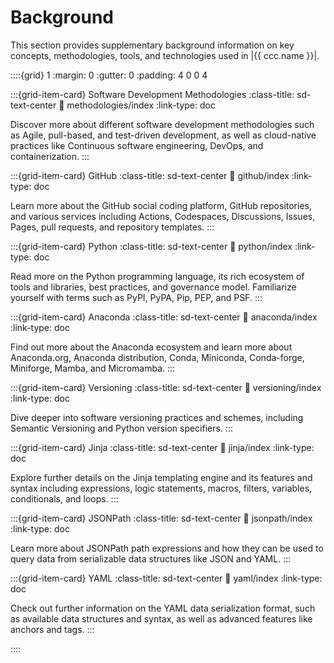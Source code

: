# Background

This section provides supplementary background information
on key concepts, methodologies, tools, and technologies 
used in |{{ ccc.name }}|.


::::{grid} 1
:margin: 0
:gutter: 0
:padding: 4 0 0 4


:::{grid-item-card} Software Development Methodologies
:class-title: sd-text-center
:link: methodologies/index
:link-type: doc

Discover more about different software development methodologies
such as Agile, pull-based, and test-driven development,
as well as cloud-native practices 
like Continuous software engineering, DevOps, and containerization. 
:::


:::{grid-item-card} GitHub
:class-title: sd-text-center
:link: github/index
:link-type: doc

Learn more about the GitHub social coding platform,
GitHub repositories, and various services including 
Actions, Codespaces, Discussions, Issues, Pages, pull requests,
and repository templates.
:::


:::{grid-item-card} Python
:class-title: sd-text-center
:link: python/index
:link-type: doc

Read more on the Python programming language,
its rich ecosystem of tools and libraries,
best practices, and governance model.
Familiarize yourself with terms such as
PyPI, PyPA, Pip, PEP, and PSF.
:::


:::{grid-item-card} Anaconda
:class-title: sd-text-center
:link: anaconda/index
:link-type: doc

Find out more about the Anaconda ecosystem and learn
more about Anaconda.org, Anaconda distribution, Conda, Miniconda,
Conda-forge, Miniforge, Mamba, and Micromamba.
:::


:::{grid-item-card} Versioning
:class-title: sd-text-center
:link: versioning/index
:link-type: doc

Dive deeper into software versioning practices and schemes,
including Semantic Versioning and Python version specifiers.
:::


:::{grid-item-card} Jinja
:class-title: sd-text-center
:link: jinja/index
:link-type: doc

Explore further details on the Jinja templating engine
and its features and syntax including expressions, logic statements,
macros, filters, variables, conditionals, and loops.
:::


:::{grid-item-card} JSONPath
:class-title: sd-text-center
:link: jsonpath/index
:link-type: doc

Learn more about JSONPath path expressions
and how they can be used to query data from
serializable data structures like JSON and YAML.
:::


:::{grid-item-card} YAML
:class-title: sd-text-center
:link: yaml/index
:link-type: doc

Check out further information on the YAML data serialization format,
such as available data structures and syntax, as well as advanced features
like anchors and tags.
:::

::::